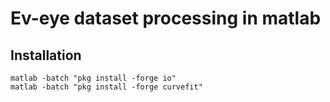 # Ev-eye dataset processing in matlab

## Installation
```angular2html
matlab -batch "pkg install -forge io"
matlab -batch "pkg install -forge curvefit"
```
